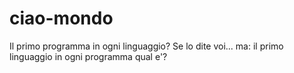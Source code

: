 ciao-mondo
==========

Il primo programma in ogni linguaggio? Se lo dite voi... ma: il primo linguaggio in ogni programma qual e'?
